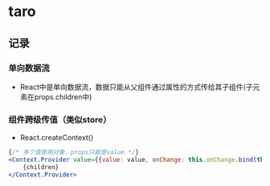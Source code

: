 # taro

## 记录

### 单向数据流

* React中是单向数据流，数据只能从父组件通过属性的方式传给其子组件(子元素在props.children中)

### 组件跨级传值（类似store）

* React.createContext()
```jsx
{/* 多个值使用对象，props只能是value */}
<Context.Provider value={{value: value, onChange: this.onChange.bind(this)}}>
    {children}
</Context.Provider>
```

